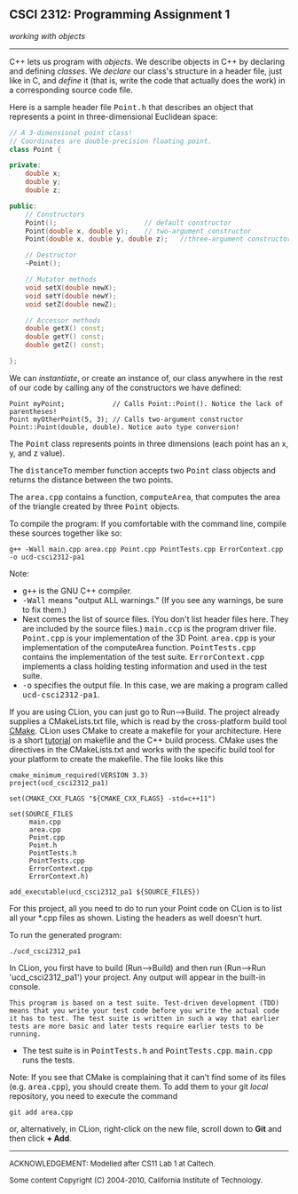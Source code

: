 ## CSCI 2312: Programming Assignment 1

_working with objects_

* * *

C++ lets us program with _objects_. We describe objects in C++ by declaring and defining _classes_. We _declare_ our class's structure in a header file, just like in C, and _define_ it (that is, write the code that actually does the work) in a corresponding source code file.

Here is a sample header file <tt>Point.h</tt> that describes an object that represents a point in three-dimensional Euclidean space:

```c++
// A 3-dimensional point class!
// Coordinates are double-precision floating point.
class Point {

private:
    double x;
    double y;
    double z;

public:
    // Constructors
    Point();                      // default constructor
    Point(double x, double y);    // two-argument constructor
    Point(double x, double y, double z);   //three-argument constructor

    // Destructor
    ~Point();

    // Mutator methods
    void setX(double newX);
    void setY(double newY);
    void setZ(double newZ);

    // Accessor methods
    double getX() const;
    double getY() const;
    double getZ() const;

};
```

We can _instantiate_, or create an instance of, our class anywhere in the rest of our code by calling any of the constructors we have defined:

```
Point myPoint;            // Calls Point::Point(). Notice the lack of parentheses!
Point myOtherPoint(5, 3); // Calls two-argument constructor Point::Point(double, double). Notice auto type conversion!
```

The <tt>Point</tt> class represents points in three dimensions (each point has an x, y, and z value).

The <tt>distanceTo</tt> member function accepts two <tt>Point</tt> class objects and returns the distance between the two points.

The <tt>area.cpp</tt> contains a function, <tt>computeArea</tt>, that computes the area of the triangle created by three <tt>Point</tt> objects.

To compile the program:
    If you comfortable with the command line, compile these sources together like so:

   ```
   g++ -Wall main.cpp area.cpp Point.cpp PointTests.cpp ErrorContext.cpp -o ucd-csci2312-pa1
   ```

   Note:
   *   <tt>g++</tt> is the GNU C++ compiler.
   *   <tt>-Wall</tt> means "output ALL warnings." (If you see any warnings, be sure to fix them.)
   *   Next comes the list of source files. (You don't list header files here. They are included by the source files.) <tt>main.ccp</tt> is the program driver file. <tt>Point.cpp</tt> is your implementation of the 3D Point. <tt>area.cpp</tt> is your implementation of the computeArea function. <tt>PointTests.cpp</tt> contains the implementation of the test suite. <tt>ErrorContext.cpp</tt> implements a class holding testing information and used in the test suite.
   *   <tt>-o</tt> specifies the output file. In this case, we are making a program called <tt>ucd-csci2312-pa1</tt>.

   If you are using CLion, you can just go to Run-->Build. The project already supplies a CMakeLists.txt file, which is read by the cross-platform build tool [CMake](https://cmake.org/). CLion uses CMake to create a makefile for your architecture. Here is a short [tutorial](http://mrbook.org/blog/tutorials/make/) on makefile and the C++ build process. CMake uses the directives in the CMakeLists.txt and works with the specific build tool for your platform to create the makefile. The file looks like this

   ```
cmake_minimum_required(VERSION 3.3)
project(ucd_csci2312_pa1)

set(CMAKE_CXX_FLAGS "${CMAKE_CXX_FLAGS} -std=c++11")

set(SOURCE_FILES
        main.cpp
        area.cpp
        Point.cpp
        Point.h
        PointTests.h
        PointTests.cpp
        ErrorContext.cpp
        ErrorContext.h)

add_executable(ucd_csci2312_pa1 ${SOURCE_FILES})
```

   For this project, all you need to do to run your Point code on CLion is to list all your *.cpp files as shown. Listing the headers as well doesn't hurt.


To run the generated program:

   ```
./ucd_csci2312_pa1
```

   In CLion, you first have to build (Run-->Build) and then run (Run-->Run 'ucd_csci2312_pa1') your project. Any output will appear in the built-in console.


    This program is based on a test suite. Test-driven development (TDD) means that you write your test code before you write the actual code it has to test. The test suite is written in such a way that earlier tests are more basic and later tests require earlier tests to be running.
   *   The test suite is in <tt>PointTests.h</tt> and <tt>PointTests.cpp</tt>. <tt>main.cpp</tt> runs the tests.
   
   Note: If you see that CMake is complaining that it can't find some of its files (e.g. <tt>area.cpp</tt>), you should create them. To add them to your git _local_ repository, you need to execute the command
   ```
   git add area.cpp
   ```
   or, alternatively, in CLion, right-click on the new file, scroll down to __Git__ and then click __+ Add__.


* * *

<font size="-1">ACKNOWLEDGEMENT: Modelled after CS11 Lab 1 at Caltech.</font>

<font size="-1">Some content Copyright (C) 2004-2010, California Institute of Technology.</font>

